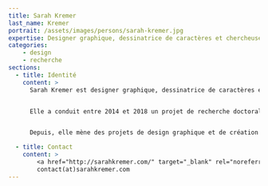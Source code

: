 ```yaml
---
title: Sarah Kremer
last_name: Kremer
portrait: /assets/images/persons/sarah-kremer.jpg
expertise: Designer graphique, dessinatrice de caractères et chercheuse
categories:
    - design
    - recherche
sections:
  - title: Identité
    content: >
      Sarah Kremer est designer graphique, dessinatrice de caractères et chercheuse. Après avoir été formée au design graphique à Nancy, Lyon et Nevers, elle s’initie à la création de caractères dans le cadre du post-diplôme Typographie & Langage (EsadType) à l’École supérieure d’art et de design d’Amiens (Ésad).


      Elle a conduit entre 2014 et 2018 un projet de recherche doctoral au sein de l’Atelier national de recherche typographique (ANRT, Ensad Nancy), en partenariat avec le laboratoire Analyse et traitement informatique de la langue française (Atilf CNRS, université de Lorraine). Il portait sur l’impact de la mise en forme typographique sur le développement d'un projet lexicographique.


      Depuis, elle mène des projets de design graphique et de création de caractères dans le cadre de commandes et poursuit une collaboration scientifique avec l’Université de Vienne. Elle enseigne à l’École supérieure d’art et de design d’Amiens et intervient régulièrement à l’École supérieure d’arts appliqués de Bourgogne de Nevers (Esaab).

  - title: Contact
    content: >
        <a href="http://sarahkremer.com/" target="_blank" rel="noreferrer">Site</a> –
        contact(at)sarahkremer.com
---
```


